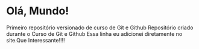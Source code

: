 # Olá, Mundo!
 Primeiro repositório versionado de curso de Git e Github 
Repositório criado durante o Curso de Git e Github 
Essa linha eu adicionei diretamente no site.Que Interessante!!!!
